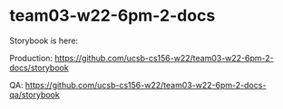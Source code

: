 # team03-w22-6pm-2-docs

Storybook is here:

Production: https://github.com/ucsb-cs156-w22/team03-w22-6pm-2-docs/storybook

QA: https://github.com/ucsb-cs156-w22/team03-w22-6pm-2-docs-qa/storybook
